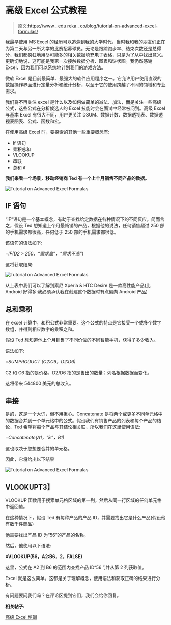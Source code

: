 # 高级 Excel 公式教程

> 原文:[https://www . edu reka . co/blog/tutorial-on-advanced-excel-formulas/](https://www.edureka.co/blog/tutorial-on-advanced-excel-formulas/)

我最早使用 MS Excel 的经历可以追溯到我的大学时代，当时我和我的朋友们正在为第二天与另一所大学的比赛招募球员。无论是跟踪跑步率、结束次数还是总得分，我们都疯狂地用尽可能多的相关数据填充电子表格，只是为了从中找出意义。更确切地说，这可能是我第一次接触数据分析、图表和饼状图。我仍然感谢 Excel，因为我们可以系统地计划我们的游戏方法。

微软 Excel 是目前最简单、最强大的软件应用程序之一。它允许用户使用直观的数据操作界面进行定量分析和统计分析，以至于它的使用跨越了不同的领域和专业需求。

我们将不再关注 excel 是什么以及如何做简单的减法、加法，而是关注一些高级公式，这些公式在分析候选人的 Excel 技能时会在面试中经常被问到。高级 Excel 与基本 Excel 有很大不同，用户更关注 DSUM、数据计数、数据透视表、数据透视表图表、公式、函数和宏。

在使用高级 Excel 时，要探索的其他一些重要概念有:

*   If 语句
*   乘积总和
*   VLOOKUP
*   串联
*   总和 if

**我们来看一个场景，移动经销商 Ted 有一个上个月销售不同产品的数据。**

![Tutorial on Advanced Excel Formulas](../Images/ab2569f89d0c3d748727cd824019afec.png "Tutorial on Advanced Excel Formulas")

## **IF 语句**

“IF”语句是一个基本概念，有助于查找给定数据在各种情况下的不同反应。简而言之，假设 Ted 想知道上个月最畅销的产品，根据他的说法，任何销售超过 250 部的手机需求都很高，任何低于 250 部的手机需求都很低。

该语句的语法如下:

*=IF(D2 > 250，“需求高”，“需求不高”)*

这将获取结果:

![Tutorial on Advanced Excel Formulas](../Images/17b469927dc967b435ab11aa865389a9.png "Tutorial on Advanced Excel Formulas")

从上表中我们可以了解到索尼 Xperia & HTC Desire 是一款高性能产品(比 Android 好得多:我必须承认我在创建这个数据时有点偏向 Android 产品)

## **总和乘积**

在 excel 计算中，和积公式非常重要。这个公式的特点是它接受一个或多个数字数组，并得到相应数字的乘积之和。

假设 Ted 想知道他上个月销售了不同价位的不同智能手机，获得了多少收入。

语法如下:

*=SUMPRODUCT (C2:C6，D2:D6)*

C2 和 C6 指的是价格，D2/D6 指的是售出的数量；列名根据数据而变化。

这将带来 544800 美元的总收入。

## **串接**

是的，这是一个大词，但不用担心。Concatenate 是将两个或更多不同单元格中的数据合并到一个单元格中的公式。假设我们有销售产品的列表和每个产品的结论，Ted 希望将每个产品与其结论相关联，所以我们在这里使用语法:

*=Concatenate(A1，“&”，B1)*

这也取决于您想要合并的单元格。

因此，它将给出以下结果

![Tutorial on Advanced Excel Formulas](../Images/19b7dfc3bcdc0c7cf0c8413ecd687dc2.png "Tutorial on Advanced Excel Formulas")

## **VLOOKUP**T3】

VLOOKUP 函数用于搜索单元格区域的第一列，然后从同一行区域的任何单元格中返回值。

在这种情况下，假设 Ted 有每种产品的产品 ID，并需要找出它是什么产品(假设他有数千件商品)

他需要找出产品 ID 为“56”的产品的名称。

然后，他使用以下语法:

**=VLOOKUP(56，A2:B6，2，FALSE)**

这里，公式在 A2 到 B6 的范围内查找产品 ID“56 ”,并从第 2 列获取值。

Excel 就是这么简单。这都是关于理解概念，使用语法和获取正确的结果进行分析。

有问题要问我们吗？在评论区提到它们，我们会给你回复。

**相关帖子:**

[高级 Excel 培训](https://www.edureka.co/advanced-ms-excel-self-paced)